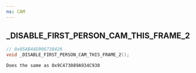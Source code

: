 ```yaml
---
ns: CAM
---
```

## _DISABLE_FIRST_PERSON_CAM_THIS_FRAME_2

```c
// 0x05AB44D906738426
void _DISABLE_FIRST_PERSON_CAM_THIS_FRAME_2();
```

```
Does the same as 0x9C473089A934C930
```

